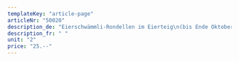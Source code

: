 ```yaml
---
templateKey: "article-page"
articleNr: "50020"
description_de: "Eierschwämmli-Rondellen im Eierteig\n(bis Ende Oktober erhältlich)"
description_fr: " "
unit: "2"
price: "25.--"
---
```

